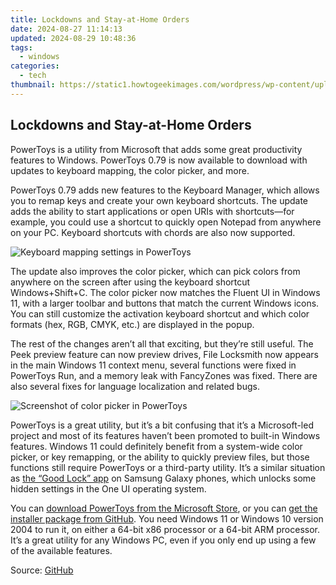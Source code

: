 ```yaml
---
title: Lockdowns and Stay-at-Home Orders
date: 2024-08-27 11:14:13
updated: 2024-08-29 10:48:36
tags:
  - windows
categories:
  - tech
thumbnail: https://static1.howtogeekimages.com/wordpress/wp-content/uploads/2024/03/powertoys1.jpg
---
```


## Lockdowns and Stay-at-Home Orders

PowerToys is a utility from Microsoft that adds some great productivity features to Windows. PowerToys 0.79 is now available to download with updates to keyboard mapping, the color picker, and more.

 PowerToys 0.79 adds new features to the Keyboard Manager, which allows you to remap keys and create your own keyboard shortcuts. The update adds the ability to start applications or open URIs with shortcuts—for example, you could use a shortcut to quickly open Notepad from anywhere on your PC. Keyboard shortcuts with chords are also now supported.

![Keyboard mapping settings in PowerToys](https://static1.howtogeekimages.com/wordpress/wp-content/uploads/2024/03/clipboard-mar-4-2024-at-2-53-pm.png) 

 The update also improves the color picker, which can pick colors from anywhere on the screen after using the keyboard shortcut Windows+Shift+C. The color picker now matches the Fluent UI in Windows 11, with a larger toolbar and buttons that match the current Windows icons. You can still customize the activation keyboard shortcut and which color formats (hex, RGB, CMYK, etc.) are displayed in the popup.

 The rest of the changes aren’t all that exciting, but they’re still useful. The Peek preview feature can now preview drives, File Locksmith now appears in the main Windows 11 context menu, several functions were fixed in PowerToys Run, and a memory leak with FancyZones was fixed. There are also several fixes for language localization and related bugs.

![Screenshot of color picker in PowerToys](https://static1.howtogeekimages.com/wordpress/wp-content/uploads/2024/03/clipboard-mar-4-2024-at-3-33-pm.png) 

 PowerToys is a great utility, but it’s a bit confusing that it’s a Microsoft-led project and most of its features haven’t been promoted to built-in Windows features. Windows 11 could definitely benefit from a system-wide color picker, or key remapping, or the ability to quickly preview files, but those functions still require PowerToys or a third-party utility. It’s a similar situation as [the “Good Lock” app](https://extra-skills.techidaily.com/in-2024-metaverse-mastery-rapidly-assemble-your-digital-self/) on Samsung Galaxy phones, which unlocks some hidden settings in the One UI operating system.

 You can [download PowerToys from the Microsoft Store](https://apps.microsoft.com/detail/xp89dcgq3k6vld), or you can [get the installer package from GitHub](https://github.com/microsoft/PowerToys/releases/latest/). You need Windows 11 or Windows 10 version 2004 to run it, on either a 64-bit x86 processor or a 64-bit ARM processor. It’s a great utility for any Windows PC, even if you only end up using a few of the available features.

 Source: [GitHub](https://github.com/microsoft/PowerToys/releases/tag/v0.79.0)

<ins class="adsbygoogle"
     style="display:block"
     data-ad-format="autorelaxed"
     data-ad-client="ca-pub-7571918770474297"
     data-ad-slot="1223367746"></ins>



<ins class="adsbygoogle"
     style="display:block"
     data-ad-client="ca-pub-7571918770474297"
     data-ad-slot="8358498916"
     data-ad-format="auto"
     data-full-width-responsive="true"></ins>
